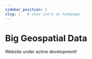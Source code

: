 ```yaml
---
sidebar_position: 1
slug: /   # show intro as homepage
---
```


# Big Geospatial Data


Website under active development!

